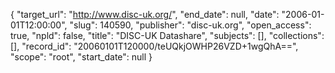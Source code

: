 {
  "target_url": "http://www.disc-uk.org/", 
  "end_date": null, 
  "date": "2006-01-01T12:00:00", 
  "slug": 140590, 
  "publisher": "disc-uk.org", 
  "open_access": true, 
  "npld": false, 
  "title": "DISC-UK Datashare", 
  "subjects": [], 
  "collections": [], 
  "record_id": "20060101T120000/teUQkjOWHP26VZD+1wgQhA==", 
  "scope": "root", 
  "start_date": null
}

